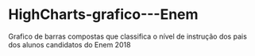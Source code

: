 # HighCharts-grafico---Enem
Grafico de barras compostas que classifica o nível de instrução dos pais dos alunos candidatos do Enem 2018
